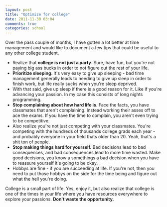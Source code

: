 ```yaml
---
layout: post
title: "Optimize for college"
date: 2011-11-30 03:04
comments: true
categories: school
---
```


Over the pass couple of months, I have gotten a lot better at time management
and would like to document a few tips that could be useful to any other college 
student.

* Realize that **college is not just a party**. Sure, have fun, but you're not paying
  big ass bucks in order to not figure out the rest of your life.
* **Prioritize sleeping**. It's very easy to give up sleeping - bad time management
  generally leads to needing to give up sleep in order to finish work, but
  life really sucks when you're sleep deprived.
* With that said, give up sleep if there is a good reason for it. Like if you're
  advancing your passion. In my case this consists of long nights programming.
* **Stop complaining about how hard life is**. Face the facts, you have classmates
  that aren't complaining. Instead working their asses off to ace the exams.
  If you have the time to complain, you aren't even trying to be competitive.
* Also realize you're not just competing with your classmates. You're competing
  with the hundreds of thousands college grads each year - and probably everyone
  in your field thats older than 20. Yeah, that's a shit ton of people.
* **Stop making things hard for yourself.** Bad decisions lead to bad consequences,
  and bad consequences lead to more time wasted. Make good decisions, you know
  a somethings a bad decision when you have to reassure yourself it's going to
  be okay.
* Hobbys are fine - if you are succeeding at life. If you're not, then you need
  to put those hobbys on the side for the time being and figure out what the hell
  you're doing.

College is a small part of life. Yes, enjoy it, but also realize that
college is one of the times in your life where you have resources everywhere to
explore your passions. __Don't waste the opportunity.__
